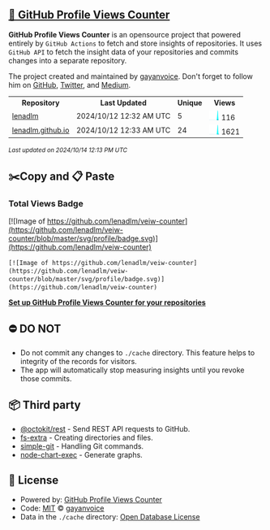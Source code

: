 ## [🚀 GitHub Profile Views Counter](https://github.com/gayanvoice/github-profile-views-counter)
**GitHub Profile Views Counter** is an opensource project that powered entirely by  `GitHub Actions` to fetch and store insights of repositories.
It uses `GitHub API` to fetch the insight data of your repositories and commits changes into a separate repository.

The project created and maintained by [gayanvoice](https://github.com/gayanvoice). Don't forget to follow him on [GitHub](https://github.com/gayanvoice), [Twitter](https://twitter.com/gayanvoice), and [Medium](https://gayanvoice.medium.com/).

<table>
	<tr>
		<th>
			Repository
		</th>
		<th>
			Last Updated
		</th>
		<th>
			Unique
		</th>
		<th>
			Views
		</th>
	</tr>
	<tr>
		<td>
			<a href="https://github.com/lenadlm/veiw-counter/tree/master/readme/553327407/year.md">
				lenadlm
			</a>
		</td>
		<td>
			2024/10/12 12:32 AM UTC
		</td>
		<td>
			5
		</td>
		<td>
			<img alt="Response time graph" src="https://github.com/lenadlm/veiw-counter/raw/master/graph/553327407/small/year.png" height="20"> 116
		</td>
	</tr>
	<tr>
		<td>
			<a href="https://github.com/lenadlm/veiw-counter/tree/master/readme/586425381/year.md">
				lenadlm.github.io
			</a>
		</td>
		<td>
			2024/10/12 12:33 AM UTC
		</td>
		<td>
			24
		</td>
		<td>
			<img alt="Response time graph" src="https://github.com/lenadlm/veiw-counter/raw/master/graph/586425381/small/year.png" height="20"> 1621
		</td>
	</tr>
</table>

<small><i>Last updated on 2024/10/14 12:13 PM UTC</i></small>

## ✂️Copy and 📋 Paste
### Total Views Badge
[![Image of https://github.com/lenadlm/veiw-counter](https://github.com/lenadlm/veiw-counter/blob/master/svg/profile/badge.svg)](https://github.com/lenadlm/veiw-counter)

```readme
[![Image of https://github.com/lenadlm/veiw-counter](https://github.com/lenadlm/veiw-counter/blob/master/svg/profile/badge.svg)](https://github.com/lenadlm/veiw-counter)
```
[**Set up GitHub Profile Views Counter for your repositories**](https://github.com/gayanvoice/github-profile-views-counter)
## ⛔ DO NOT
- Do not commit any changes to `./cache` directory. This feature helps to integrity of the records for visitors.
- The app will automatically stop measuring insights until you revoke those commits.
## 📦 Third party

- [@octokit/rest](https://www.npmjs.com/package/@octokit/rest) - Send REST API requests to GitHub.
- [fs-extra](https://www.npmjs.com/package/fs-extra) - Creating directories and files.
- [simple-git](https://www.npmjs.com/package/simple-git) - Handling Git commands.
- [node-chart-exec](https://www.npmjs.com/package/node-chart-exec) - Generate graphs.
## 📄 License
- Powered by: [GitHub Profile Views Counter](https://github.com/gayanvoice/github-profile-views-counter)
- Code: [MIT](./LICENSE) © [gayanvoice](https://github.com/gayanvoice)
- Data in the `./cache` directory: [Open Database License](https://opendatacommons.org/licenses/odbl/1-0/)